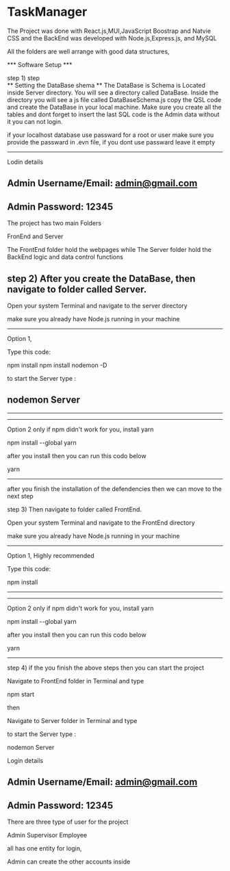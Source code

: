 # TaskManager

The Project was done with React.js,MUI,JavaScript Boostrap and Natvie CSS and the BackEnd was developed with Node.js,Express.js, and MySQL

All the folders are well arrange with good data structures,


  *** Software Setup ***
  
  
  step 1) step  
    ** Setting the DataBase shema **
The DataBase is Schema is Located inside Server directory. You will see a directory called DataBase. Inside the directory you will see a js file called DataBaseSchema.js copy the QSL code and create the DataBase in your local machine. Make sure you create all the tables and dont forget to insert the last SQL code is the Admin data without it you can not login.

if your localhost database use passward for a root or user make sure you provide the passward in .evn file, if you dont use passward leave it empty

-----------------------------------------------------------------------
 Lodin details 
 
Admin Username/Email: admin@gmail.com
-------------------------------------
Admin Password: 12345
------------------------------------------------------------------------
The project has two main Folders

FronEnd and Server

The FrontEnd folder hold the webpages while
The Server folder hold the BackEnd logic and data control functions


step 2) After you create the DataBase, then navigate to folder called Server.
---
Open your system Terminal and navigate to the server directory

make sure you already have Node.js running in your machine

---------------------------------------------------------------
 Option 1,
 
Type this code:

npm install
npm install nodemon -D

to start the Server type :
 
 nodemon Server
 ---

---------------------------------------------------------------
----------------------------------------------------------------
Option 2 only if npm didn't work for you,  install yarn

npm install --global yarn


after you install then you can run this codo below


yarn

----------------------------------------------------------------

after you finish the installation of the defendencies then we can move to the next step


step 3)  Then navigate to  folder called FrontEnd.

Open your system Terminal and navigate to the FrontEnd directory

make sure you already have Node.js running in your machine


---------------------------------------------------------------
 Option 1, Highly recommended
 
Type this code:

  npm install

---------------------------------------------------------------
----------------------------------------------------------------
Option 2 only if npm didn't work for you,  install yarn

npm install --global yarn

after you install then you can run this codo below

  yarn

----------------------------------------------------------------


step 4) if the you finish the above steps then you can start the project

Navigate to FrontEnd folder in Terminal and type 

   npm start

then 

Navigate to Server folder in Terminal and type 

 to start the Server type :
 
 nodemon Server
 
 
 Login details
 
 Admin Username/Email: admin@gmail.com
 -------------------------------------
  Admin Password: 12345
  ----------------------

There are three type of user for the project 

Admin
Supervisor
Employee

all has one entity for login,

Admin can create the other accounts inside





